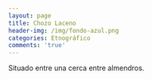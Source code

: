 ```yaml
---
layout: page
title: Chozo Laceno
header-img: /img/fondo-azul.png
categories: Etnográfico
comments: 'true'
---
```



Situado entre una cerca entre almendros.

<div class="photo-gallery">
<ul>
</ul>
</div>
